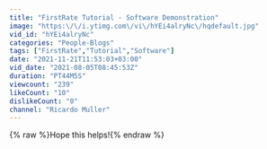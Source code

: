 ```yaml
---
title: "FirstRate Tutorial - Software Demonstration"
image: "https:\/\/i.ytimg.com\/vi\/hYEi4alryNc\/hqdefault.jpg"
vid_id: "hYEi4alryNc"
categories: "People-Blogs"
tags: ["FirstRate","Tutorial","Software"]
date: "2021-11-21T11:53:03+03:00"
vid_date: "2021-08-05T08:45:53Z"
duration: "PT44M5S"
viewcount: "239"
likeCount: "10"
dislikeCount: "0"
channel: "Ricardo Muller"
---
```

{% raw %}Hope this helps!{% endraw %}
